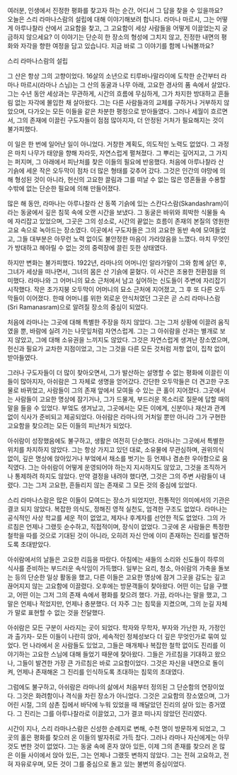 여러분,
인생에서 진정한 평화를 찾고자 하는 순간,
어디서 그 답을 찾을 수 있을까요? 오늘은 스리 라마나스람의 설립에 대해 이야기해보려 합니다.
라마나 마르시,
그는 어떻게 아루나찰라 산에서 고요함을 찾고,
그 고요함이 세상 사람들을 어떻게 이끌었는지 궁금하지 않으세요? 이 이야기는 단순히 한 장소의 형성에 그치지 않고,
진정한 내면의 평화와 자각을 향한 여정을 담고 있습니다.
지금 바로 그 이야기를 함께 나눠볼까요?



스리 라마나스람의 설립



그 산은 항상 그의 고향이었다.
16살의 소년으로 티루바나말라이에 도착한 순간부터 라마나 마르시(라마나 스님)는 그 산의 동굴과 나무 아래,
고요한 경사의 품 속에서 살았다.
그는 수년 동안 세상과는 무관하게,
시간의 흐름에 무심하게,
그가 차지한 방대하고 흔들림 없는 자각에 몰입한 채 살아왔다.
그는 다른 사람들과의 교제를 구하거나 거부하지 않았으며,
다가오는 모든 이들을 같은 차분한 평정으로 받아들였다.
그러나 세월이 흐르면서,
그의 존재에 이끌린 구도자들이 점점 많아지자,
더 안정된 거처가 필요해지는 것이 불가피했다.

이 일은 한 번에 일어난 일이 아니었다.
거창한 계획도,
의도적인 노력도 없었다.
그 과정은 마치 나무가 태양을 향해 자라듯,
자연스럽게 펼쳐졌다.
그 뿌리는 깊어지고,
그 가지는 퍼지며,
그 아래에서 피난처를 찾은 이들의 필요에 반응했다.
처음에 아루나찰라 산 기슭에 세운 작은 오두막이 점차 더 많은 형태를 갖추어 갔다.
그것은 인간의 야망에 의해 형성된 것이 아니라,
헌신의 고요한 끌림과 그를 떠날 수 없는 많은 영혼들을 수용할 수밖에 없는 단순한 필요에 의해 만들어졌다.

많은 해 동안,
라마나는 아루나찰라 산 동쪽 기슭에 있는 스칸다스람(Skandashram)이라는 동굴에서 깊은 침묵 속에 오랜 시간을 보냈다.
그 동굴은 바위와 희박한 식물들 속에 자리잡고 있었으며,
그곳은 그의 성소로,
시간의 끝없는 흐름이 존재의 본질의 영원한 고요 속으로 녹아드는 장소였다.
이곳에서 구도자들은 그의 고요한 동반 속에 모여들었고,
그들 대부분은 아무런 노력 없이도 불안정한 마음이 가라앉음을 느꼈다.
마치 무엇인가 방대하고 헤아릴 수 없는 것의 중력장에 끌린 듯한 상태였다.

하지만 변화는 불가피했다.
1922년,
라마나의 어머니인 알라가말이 그와 함께 살던 후,
그녀가 세상을 떠나면서,
그녀의 몸은 산 기슭에 묻혔다.
이 사건은 조용한 전환점을 의미했다.
라마나와 그 어머니의 묘소 근처에서 남고 싶어하는 신도들이 주변에 자리잡기 시작했다.
작은 초가지붕 오두막이 어머니의 묘소 근처에 지어졌고,
그 후 또 다른 오두막들이 이어졌다.
한때 어머니를 위한 외로운 안식처였던 그곳은 곧 스리 라마나스람(Sri Ramanasram)으로 알려질 장소의 중심이 되었다.

처음에 라마나는 그곳에 대해 특별한 주장을 하지 않았다.
그는 그저 상황에 이끌려 움직였을 뿐,
바람에 실려 가는 나뭇잎처럼 자연스럽게.
그는 그 아쉬람을 산과는 별개로 보지 않았고,
그에 대해 소유권을 느끼지도 않았다.
그것은 자연스럽게 생겨난 장소였으며,
헌신과 필요가 교차한 지점이었고,
그는 그것을 다른 모든 것처럼 저항 없이,
집착 없이 받아들였다.

그러나 구도자들이 더 많이 찾아오면서,
그가 발산하는 설명할 수 없는 평화에 이끌린 이들이 많아지자,
아쉬람은 그 자체로 생명을 얻어갔다.
간단한 오두막들은 더 견고한 구조물로 바뀌었고,
사람들이 그의 존재 앞에서 모여들 수 있는 큰 홀이 지어졌다.
그곳에서는 사람들이 고요한 명상에 잠기거나,
그가 드물게,
부드러운 목소리로 질문에 답할 때의 말을 들을 수 있었다.
부엌도 생겨났고,
그곳에서는 모든 이에게,
신분이나 재산과 관계없이 식사가 준비되고 제공되었다.
아쉬람은 라마나의 거처일 뿐만 아니라 그가 구현한 고요함을 찾으려는 모든 이들의 피난처가 되었다.

아쉬람이 성장했음에도 불구하고,
생활은 여전히 단순했다.
라마나는 그곳에서 특별한 위치를 차지하지 않았다.
그는 항상 가지고 있던 대로,
소유물에 무관심하며,
권위의식 없이,
깊은 명상에 앉아있거나 부엌에서 채소를 벗기는 등 언제나 겸손한 우아함으로 움직였다.
그는 아쉬람이 어떻게 운영되어야 하는지 지시하지도 않았고,
그것을 조직하거나 통제하려 하지도 않았다.
만약 결정을 내려야 했다면,
그것은 그의 주변 사람들이 내렸다.
그는 그저 고요한,
흔들리지 않는 존재로 그 모든 것의 중심에 있었다.

스리 라마나스람은 많은 이들이 모여드는 장소가 되었지만,
전통적인 의미에서의 기관은 결코 되지 않았다.
복잡한 의식도,
정해진 영적 실천도,
엄격한 구조도 없었다.
라마나는 공식적인 사상 학교를 세운 적이 없었고,
제자나 후계자를 선언한 적도 없었다.
그의 가르침은 언제나 그랬듯 순수하고,
직접적이며,
장식이 없었다.
그곳에 온 사람들은 특정한 철학을 따를 것으로 기대된 것이 아니라,
오히려 자신 안에 이미 존재하는 진리를 발견하도록 초대받았다.

아쉬람에서의 날들은 고요한 리듬을 따랐다.
아침에는 새들의 소리와 신도들이 하루의 식사를 준비하는 부드러운 속삭임이 가득했다.
일부는 요리,
청소,
아쉬람의 가축을 돌보는 등의 단순한 일상 활동을 했고,
다른 이들은 고요한 명상에 잠겨 그곳을 감도는 깊고 끊어지지 않는 고요함에 이끌렸다.
오후에는 방문객들이 찾아왔다.
어떤 이는 답을 구했고,
어떤 이는 그저 그의 존재 속에서 평화를 찾으려 했다.
가끔,
라마나는 말을 했고,
그 말은 언제나 적었지만,
언제나 충분했다.
더 자주 그는 침묵을 지켰으며,
그의 눈길 자체가 말로 표현할 수 없는 것을 전달했다.

아쉬람은 모든 구분이 사라지는 곳이 되었다.
학자와 무학자,
부자와 가난한 자,
가정인과 출가자- 모든 이들이 나란히 앉아,
세속적인 정체성보다 더 깊은 무엇인가로 묶여 있었다.
먼 나라에서 온 사람들도 있었고,
그들은 매개체나 복잡한 철학 없이도 진리를 이야기하는 고요한 스님에 대해 들었기 때문에 찾아왔다.
그들은 가르침을 기대하고 왔으나,
그들이 발견한 가장 큰 가르침은 바로 고요함이었다.
그것은 자신을 내면으로 돌이켜,
언제나 존재해온 그 진리를 인식하도록 초대하는 침묵의 초대였다.

그럼에도 불구하고,
아쉬람은 라마나의 삶에서 처음부터 정의된 그 단순함의 연장이었다.
그것은 화려함이나 격식을 차린 장소가 아니었다.
그것은 고요함의 장소였으며,
그가 어린 시절,
그의 삼촌 집에서 바닥에 누워 있었을 때 깨달았던 진리의 살아 있는 증거였다.
그 진리는 그를 아루나찰라로 이끌었고,
그가 결코 떠나지 않았던 진리였다.

시간이 지나,
스리 라마나스람은 신성한 순례지로 변해,
수천 명이 방문하게 되었고,
그곳의 홀은 평화를 찾으러 온 이들의 발자취로 가득 찼다.
그러나 라마나 자신에게는 아무것도 변한 것이 없었다.
그는 동굴 속에 혼자 앉아 있든,
이제 그의 존재를 찾으러 온 많은 이들 사이에서 앉아 있든,
그는 언제나 그랬듯 변하지 않았다.
그는 전혀 고요하고,
전혀 자유로우며,
모든 것이 그를 중심으로 돌고 있는 불변의 중심이었다.